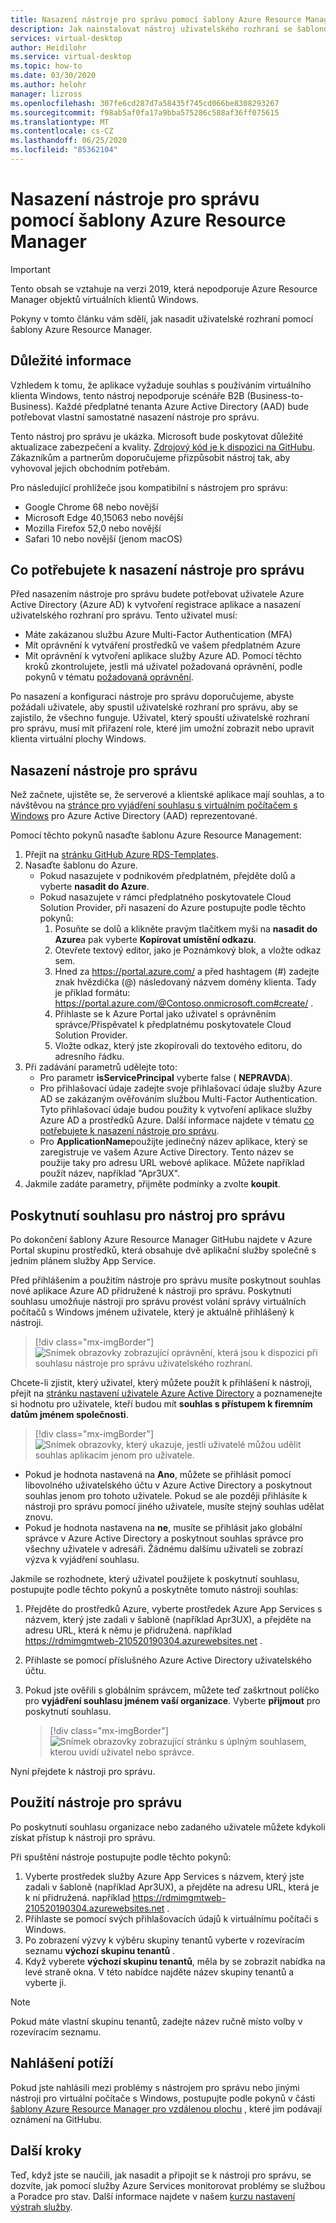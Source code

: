 ```yaml
---
title: Nasazení nástroje pro správu pomocí šablony Azure Resource Manager – Azure
description: Jak nainstalovat nástroj uživatelského rozhraní se šablonou Azure Resource Manager pro správu prostředků virtuálních klientů Windows
services: virtual-desktop
author: Heidilohr
ms.service: virtual-desktop
ms.topic: how-to
ms.date: 03/30/2020
ms.author: helohr
manager: lizross
ms.openlocfilehash: 307fe6cd287d7a58435f745cd066be8308293267
ms.sourcegitcommit: f98ab5af0fa17a9bba575286c588af36ff075615
ms.translationtype: MT
ms.contentlocale: cs-CZ
ms.lasthandoff: 06/25/2020
ms.locfileid: "85362104"
---
```

# <a name="deploy-a-management-tool-with-an-azure-resource-manager-template"></a>Nasazení nástroje pro správu pomocí šablony Azure Resource Manager

>[!IMPORTANT]
>Tento obsah se vztahuje na verzi 2019, která nepodporuje Azure Resource Manager objektů virtuálních klientů Windows.

Pokyny v tomto článku vám sdělí, jak nasadit uživatelské rozhraní pomocí šablony Azure Resource Manager.

## <a name="important-considerations"></a>Důležité informace

Vzhledem k tomu, že aplikace vyžaduje souhlas s používáním virtuálního klienta Windows, tento nástroj nepodporuje scénáře B2B (Business-to-Business). Každé předplatné tenanta Azure Active Directory (AAD) bude potřebovat vlastní samostatné nasazení nástroje pro správu.

Tento nástroj pro správu je ukázka. Microsoft bude poskytovat důležité aktualizace zabezpečení a kvality. [Zdrojový kód je k dispozici na GitHubu](https://github.com/Azure/RDS-Templates/tree/master/wvd-templates/wvd-management-ux/deploy). Zákazníkům a partnerům doporučujeme přizpůsobit nástroj tak, aby vyhovoval jejich obchodním potřebám.

Pro následující prohlížeče jsou kompatibilní s nástrojem pro správu:
- Google Chrome 68 nebo novější
- Microsoft Edge 40,15063 nebo novější
- Mozilla Firefox 52,0 nebo novější
- Safari 10 nebo novější (jenom macOS)

## <a name="what-you-need-to-deploy-the-management-tool"></a>Co potřebujete k nasazení nástroje pro správu

Před nasazením nástroje pro správu budete potřebovat uživatele Azure Active Directory (Azure AD) k vytvoření registrace aplikace a nasazení uživatelského rozhraní pro správu. Tento uživatel musí:

- Máte zakázanou službu Azure Multi-Factor Authentication (MFA)
- Mít oprávnění k vytváření prostředků ve vašem předplatném Azure
- Mít oprávnění k vytvoření aplikace služby Azure AD. Pomocí těchto kroků zkontrolujete, jestli má uživatel požadovaná oprávnění, podle pokynů v tématu [požadovaná oprávnění](../../active-directory/develop/howto-create-service-principal-portal.md#required-permissions).

Po nasazení a konfiguraci nástroje pro správu doporučujeme, abyste požádali uživatele, aby spustil uživatelské rozhraní pro správu, aby se zajistilo, že všechno funguje. Uživatel, který spouští uživatelské rozhraní pro správu, musí mít přiřazení role, které jim umožní zobrazit nebo upravit klienta virtuální plochy Windows.

## <a name="deploy-the-management-tool"></a>Nasazení nástroje pro správu

Než začnete, ujistěte se, že serverové a klientské aplikace mají souhlas, a to návštěvou na [stránce pro vyjádření souhlasu s virtuálním počítačem s Windows](https://rdweb.wvd.microsoft.com) pro Azure Active Directory (AAD) reprezentované.

Pomocí těchto pokynů nasaďte šablonu Azure Resource Management:

1. Přejít na [stránku GitHub Azure RDS-Templates](https://github.com/Azure/RDS-Templates/tree/master/wvd-templates/wvd-management-ux/deploy).
2. Nasaďte šablonu do Azure.
    - Pokud nasazujete v podnikovém předplatném, přejděte dolů a vyberte **nasadit do Azure**.
    - Pokud nasazujete v rámci předplatného poskytovatele Cloud Solution Provider, při nasazení do Azure postupujte podle těchto pokynů:
        1. Posuňte se dolů a klikněte pravým tlačítkem myši na **nasadit do Azure**a pak vyberte **Kopírovat umístění odkazu**.
        2. Otevřete textový editor, jako je Poznámkový blok, a vložte odkaz sem.
        3. Hned za <https://portal.azure.com/> a před hashtagem (#) zadejte znak hvězdička (@) následovaný názvem domény klienta. Tady je příklad formátu: <https://portal.azure.com/@Contoso.onmicrosoft.com#create/> .
        4. Přihlaste se k Azure Portal jako uživatel s oprávněním správce/Přispěvatel k předplatnému poskytovatele Cloud Solution Provider.
        5. Vložte odkaz, který jste zkopírovali do textového editoru, do adresního řádku.
3. Při zadávání parametrů udělejte toto:
    - Pro parametr **isServicePrincipal** vyberte false ( **NEPRAVDA**).
    - Pro přihlašovací údaje zadejte svoje přihlašovací údaje služby Azure AD se zakázaným ověřováním službou Multi-Factor Authentication. Tyto přihlašovací údaje budou použity k vytvoření aplikace služby Azure AD a prostředků Azure. Další informace najdete v tématu [co potřebujete k nasazení nástroje pro správu](#what-you-need-to-deploy-the-management-tool).
    - Pro **ApplicationName**použijte jedinečný název aplikace, který se zaregistruje ve vašem Azure Active Directory. Tento název se použije taky pro adresu URL webové aplikace. Můžete například použít název, například "Apr3UX".
4. Jakmile zadáte parametry, přijměte podmínky a zvolte **koupit**.

## <a name="provide-consent-for-the-management-tool"></a>Poskytnutí souhlasu pro nástroj pro správu

Po dokončení šablony Azure Resource Manager GitHubu najdete v Azure Portal skupinu prostředků, která obsahuje dvě aplikační služby společně s jedním plánem služby App Service.

Před přihlášením a použitím nástroje pro správu musíte poskytnout souhlas nové aplikace Azure AD přidružené k nástroji pro správu. Poskytnutí souhlasu umožňuje nástroji pro správu provést volání správy virtuálních počítačů s Windows jménem uživatele, který je aktuálně přihlášený k nástroji.

> [!div class="mx-imgBorder"]
> ![Snímek obrazovky zobrazující oprávnění, která jsou k dispozici při souhlasu nástroje pro správu uživatelského rozhraní.](../media/management-ui-delegated-permissions.png)

Chcete-li zjistit, který uživatel, který můžete použít k přihlášení k nástroji, přejít na [stránku nastavení uživatele Azure Active Directory](https://portal.azure.com/#blade/Microsoft_AAD_IAM/StartboardApplicationsMenuBlade/UserSettings/menuId/) a poznamenejte si hodnotu pro uživatele, kteří budou mít **souhlas s přístupem k firemním datům jménem společnosti**.

> [!div class="mx-imgBorder"]
> ![Snímek obrazovky, který ukazuje, jestli uživatelé můžou udělit souhlas aplikacím jenom pro uživatele.](../media/management-ui-user-consent-allowed.png)

- Pokud je hodnota nastavená na **Ano**, můžete se přihlásit pomocí libovolného uživatelského účtu v Azure Active Directory a poskytnout souhlas jenom pro tohoto uživatele. Pokud se ale později přihlásíte k nástroji pro správu pomocí jiného uživatele, musíte stejný souhlas udělat znovu.
- Pokud je hodnota nastavena na **ne**, musíte se přihlásit jako globální správce v Azure Active Directory a poskytnout souhlas správce pro všechny uživatele v adresáři. Žádnému dalšímu uživateli se zobrazí výzva k vyjádření souhlasu.


Jakmile se rozhodnete, který uživatel použijete k poskytnutí souhlasu, postupujte podle těchto pokynů a poskytněte tomuto nástroji souhlas:

1. Přejděte do prostředků Azure, vyberte prostředek Azure App Services s názvem, který jste zadali v šabloně (například Apr3UX), a přejděte na adresu URL, která k němu je přidružená. například <https://rdmimgmtweb-210520190304.azurewebsites.net> .
2. Přihlaste se pomocí příslušného Azure Active Directory uživatelského účtu.
3. Pokud jste ověřili s globálním správcem, můžete teď zaškrtnout políčko pro **vyjádření souhlasu jménem vaší organizace**. Vyberte **přijmout** pro poskytnutí souhlasu.

   > [!div class="mx-imgBorder"]
   > ![Snímek obrazovky zobrazující stránku s úplným souhlasem, kterou uvidí uživatel nebo správce.](../media/management-ui-consent-page.png)

Nyní přejdete k nástroji pro správu.

## <a name="use-the-management-tool"></a>Použití nástroje pro správu

Po poskytnutí souhlasu organizace nebo zadaného uživatele můžete kdykoli získat přístup k nástroji pro správu.

Při spuštění nástroje postupujte podle těchto pokynů:

1. Vyberte prostředek služby Azure App Services s názvem, který jste zadali v šabloně (například Apr3UX), a přejděte na adresu URL, která je k ní přidružená. například <https://rdmimgmtweb-210520190304.azurewebsites.net> .
2. Přihlaste se pomocí svých přihlašovacích údajů k virtuálnímu počítači s Windows.
3. Po zobrazení výzvy k výběru skupiny tenantů vyberte v rozevíracím seznamu **výchozí skupinu tenantů** .
4. Když vyberete **výchozí skupinu tenantů**, měla by se zobrazit nabídka na levé straně okna. V této nabídce najděte název skupiny tenantů a vyberte ji.

  > [!NOTE]
  > Pokud máte vlastní skupinu tenantů, zadejte název ručně místo volby v rozevíracím seznamu.

## <a name="report-issues"></a>Nahlášení potíží

Pokud jste nahlásili mezi problémy s nástrojem pro správu nebo jinými nástroji pro virtuální počítače s Windows, postupujte podle pokynů v části [šablony Azure Resource Manager pro vzdálenou plochu](https://github.com/Azure/RDS-Templates/blob/master/README.md) , které jim podávají oznámení na GitHubu.

## <a name="next-steps"></a>Další kroky

Teď, když jste se naučili, jak nasadit a připojit se k nástroji pro správu, se dozvíte, jak pomocí služby Azure Services monitorovat problémy se službou a Poradce pro stav. Další informace najdete v našem [kurzu nastavení výstrah služby](set-up-service-alerts-2019.md).
